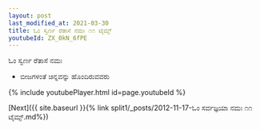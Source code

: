 ```yaml
---
layout: post
last_modified_at: 2021-03-30
title: ಓಂ ಸ್ವರ್ಣ ರೆತಾಸೆ ನಮಃ ೧೧ ಟೈಮ್ಸ್
youtubeId: ZX_0kN_6fPE
---
```

 
 
 ಓಂ ಸ್ವರ್ಣ ರೆತಾಸೆ ನಮಃ  
 
 -  ಬೀಜಗಳಂತೆ ಚಿನ್ನವನ್ನು ಹೊಂದಿರುವವರು 
 
  
 
  
 
 
 
 
 
 


{% include youtubePlayer.html id=page.youtubeId %}
 
[Next]({{ site.baseurl }}{% link  split1/_posts/2012-11-17-ಓಂ ಸರ್ವಜ್ಞಯಾ ನಮಃ ೧೧ ಟೈಮ್ಸ್.md%})
 
